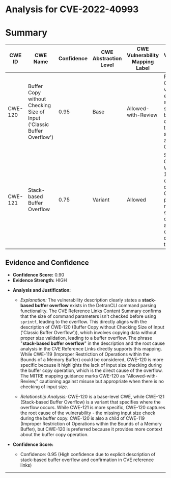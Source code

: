 # Analysis for CVE-2022-40993

# Summary
| CWE ID | CWE Name | Confidence | CWE Abstraction Level | CWE Vulnerability Mapping Label | CWE-Vulnerability Mapping Notes |
|---|---|---|---|---|---|
| CWE-120 | Buffer Copy without Checking Size of Input ('Classic Buffer Overflow') | 0.95 | Base | Allowed-with-Review | Primary CWE: The vulnerability explicitly states a stack-based buffer overflow due to missing size checks, aligning with CWE-120. |
| CWE-121 | Stack-based Buffer Overflow | 0.75 | Variant | Allowed | Secondary Candidate: While CWE-120 captures the core issue, CWE-121 provides more specific context about the overflow occurring on the stack. |

## Evidence and Confidence

*   **Confidence Score:** 0.90
*   **Evidence Strength:** HIGH

- **Analysis and Justification:**  
  - *Explanation:* The vulnerability description clearly states a **stack-based buffer overflow** exists in the DetranCLI command parsing functionality. The CVE Reference Links Content Summary confirms that the size of command parameters isn't checked before using `sprintf`, leading to the overflow. This directly aligns with the description of CWE-120 (Buffer Copy without Checking Size of Input ('Classic Buffer Overflow')), which involves copying data without proper size validation, leading to a buffer overflow. The phrase "**stack-based buffer overflow**" in the description and the root cause analysis in the CVE Reference Links directly supports this mapping. While CWE-119 (Improper Restriction of Operations within the Bounds of a Memory Buffer) could be considered, CWE-120 is more specific because it highlights the lack of input size checking during the buffer copy operation, which is the direct cause of the overflow. The MITRE mapping guidance marks CWE-120 as "Allowed-with-Review," cautioning against misuse but appropriate when there is no checking of input size.

  - *Relationship Analysis:* CWE-120 is a base-level CWE, while CWE-121 (Stack-based Buffer Overflow) is a variant that specifies where the overflow occurs. While CWE-121 is more specific, CWE-120 captures the root cause of the vulnerability - the missing input size check during the buffer copy. CWE-120 is also a child of CWE-119 (Improper Restriction of Operations within the Bounds of a Memory Buffer), but CWE-120 is preferred because it provides more context about the buffer copy operation.

- **Confidence Score:**  
  - Confidence: 0.95 (High confidence due to explicit description of stack-based buffer overflow and confirmation in CVE reference links)

---